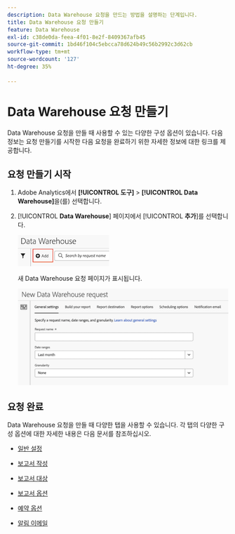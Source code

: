 ```yaml
---
description: Data Warehouse 요청을 만드는 방법을 설명하는 단계입니다.
title: Data Warehouse 요청 만들기
feature: Data Warehouse
exl-id: c38de0da-feea-4f01-8e2f-8409367afb45
source-git-commit: 1bd46f104c5ebcca78d624b49c56b2992c3d62cb
workflow-type: tm+mt
source-wordcount: '127'
ht-degree: 35%

---
```


# Data Warehouse 요청 만들기

Data Warehouse 요청을 만들 때 사용할 수 있는 다양한 구성 옵션이 있습니다. 다음 정보는 요청 만들기를 시작한 다음 요청을 완료하기 위한 자세한 정보에 대한 링크를 제공합니다.

## 요청 만들기 시작

1. Adobe Analytics에서 **[!UICONTROL 도구]** > **[!UICONTROL Data Warehouse]**&#x200B;을(를) 선택합니다.

1. [!UICONTROL **Data Warehouse**] 페이지에서 [!UICONTROL **추가**]&#x200B;를 선택합니다.

   ![요청을 추가하는 단추](assets/dw-add-request.png)

   새 Data Warehouse 요청 페이지가 표시됩니다.

   ![일반 설정 탭](assets/dw-general-settings.png)

## 요청 완료

Data Warehouse 요청을 만들 때 다양한 탭을 사용할 수 있습니다. 각 탭의 다양한 구성 옵션에 대한 자세한 내용은 다음 문서를 참조하십시오.

* [일반 설정](/help/export/data-warehouse/create-request/dw-general-settings.md)

* [보고서 작성](/help/export/data-warehouse/create-request/dw-request-build-report.md)

* [보고서 대상](/help/export/data-warehouse/create-request/dw-request-report-destinations.md)

* [보고서 옵션](/help/export/data-warehouse/create-request/dw-request-report-options.md)

* [예약 옵션](/help/export/data-warehouse/create-request/dw-request-scheduling.md)

* [알림 이메일](/help/export/data-warehouse/create-request/dw-request-email.md)

